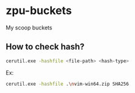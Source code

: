 # zpu-buckets
My scoop buckets

## How to check hash?
```bash
cerutil.exe -hashfile <file-path> <hash-type>
```
Ex:
```bash
cerutil.exe -hashfile .\nvim-win64.zip SHA256
```
